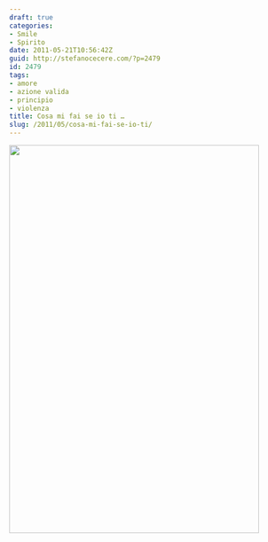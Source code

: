 ```yaml
---
draft: true
categories:
- Smile
- Spirito
date: 2011-05-21T10:56:42Z
guid: http://stefanocecere.com/?p=2479
id: 2479
tags:
- amore
- azione valida
- principio
- violenza
title: Cosa mi fai se io ti …
slug: /2011/05/cosa-mi-fai-se-io-ti/
---
```


<img class="alignnone size-full wp-image-2480" title="occhio x occhio" src="http://stefanocecere.com/wp-content/uploads/sites/3/2011/05/occhioxocchio.jpg" alt="" width="450" height="700" srcset="http://stefanocecere.com/wp-content/uploads/sites/3/2011/05/occhioxocchio.jpg 450w, http://stefanocecere.com/wp-content/uploads/sites/3/2011/05/occhioxocchio-193x300.jpg 193w" sizes="(max-width: 450px) 100vw, 450px" />